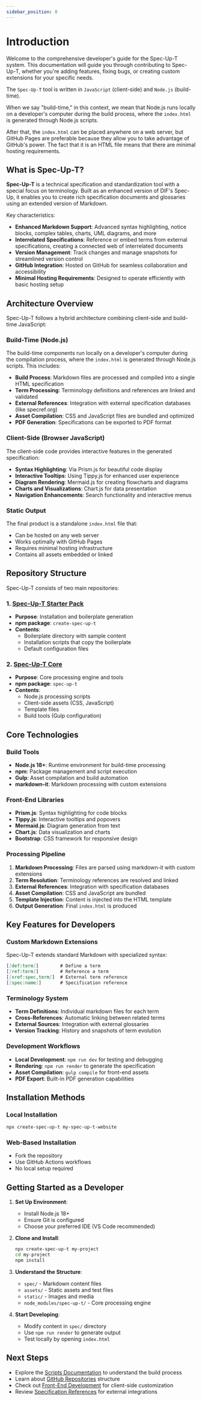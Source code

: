```yaml
---
sidebar_position: 0
---
```


# Introduction

Welcome to the comprehensive developer's guide for the Spec-Up-T system. This documentation will guide you through contributing to Spec-Up-T, whether you're adding features, fixing bugs, or creating custom extensions for your specific needs.

The `Spec-Up-T` tool is written in `JavaScript` (client-side) and `Node.js` (build-time).

When we say "build-time," in this context, we mean that Node.js runs locally on a developer's computer during the build process, where the `index.html` is generated through Node.js scripts.

After that, the `index.html` can be placed anywhere on a web server, but GitHub Pages are preferable because they allow you to take advantage of GitHub's power. The fact that it is an HTML file means that there are minimal hosting requirements.

## What is Spec-Up-T?

**Spec-Up-T** is a technical specification and standardization tool with a special focus on terminology. Built as an enhanced version of DIF's Spec-Up, it enables you to create rich specification documents and glossaries using an extended version of Markdown.

Key characteristics:

- **Enhanced Markdown Support**: Advanced syntax highlighting, notice blocks, complex tables, charts, UML diagrams, and more
- **Interrelated Specifications**: Reference or embed terms from external specifications, creating a connected web of interrelated documents
- **Version Management**: Track changes and manage snapshots for streamlined version control
- **GitHub Integration**: Hosted on GitHub for seamless collaboration and accessibility
- **Minimal Hosting Requirements**: Designed to operate efficiently with basic hosting setup

## Architecture Overview

Spec-Up-T follows a hybrid architecture combining client-side and build-time JavaScript:

### Build-Time (Node.js)

The build-time components run locally on a developer's computer during the compilation process, where the `index.html` is generated through Node.js scripts. This includes:

- **Build Process**: Markdown files are processed and compiled into a single HTML specification
- **Term Processing**: Terminology definitions and references are linked and validated
- **External References**: Integration with external specification databases (like specref.org)
- **Asset Compilation**: CSS and JavaScript files are bundled and optimized
- **PDF Generation**: Specifications can be exported to PDF format

### Client-Side (Browser JavaScript)

The client-side code provides interactive features in the generated specification:

- **Syntax Highlighting**: Via Prism.js for beautiful code display
- **Interactive Tooltips**: Using Tippy.js for enhanced user experience
- **Diagram Rendering**: Mermaid.js for creating flowcharts and diagrams
- **Charts and Visualizations**: Chart.js for data presentation
- **Navigation Enhancements**: Search functionality and interactive menus

### Static Output

The final product is a standalone `index.html` file that:

- Can be hosted on any web server
- Works optimally with GitHub Pages
- Requires minimal hosting infrastructure
- Contains all assets embedded or linked

## Repository Structure

Spec-Up-T consists of two main repositories:

### 1. [Spec-Up-T Starter Pack](https://github.com/trustoverip/spec-up-t-starter-pack)

- **Purpose**: Installation and boilerplate generation
- **npm package**: `create-spec-up-t`
- **Contents**:
  - Boilerplate directory with sample content
  - Installation scripts that copy the boilerplate
  - Default configuration files

### 2. [Spec-Up-T Core](https://github.com/trustoverip/spec-up-t)

- **Purpose**: Core processing engine and tools
- **npm package**: `spec-up-t`
- **Contents**:
  - Node.js processing scripts
  - Client-side assets (CSS, JavaScript)
  - Template files
  - Build tools (Gulp configuration)

## Core Technologies

### Build Tools

- **Node.js 18+**: Runtime environment for build-time processing
- **npm**: Package management and script execution
- **Gulp**: Asset compilation and build automation
- **markdown-it**: Markdown processing with custom extensions

### Front-End Libraries

- **Prism.js**: Syntax highlighting for code blocks
- **Tippy.js**: Interactive tooltips and popovers
- **Mermaid.js**: Diagram generation from text
- **Chart.js**: Data visualization and charts
- **Bootstrap**: CSS framework for responsive design

### Processing Pipeline

1. **Markdown Processing**: Files are parsed using markdown-it with custom extensions
2. **Term Resolution**: Terminology references are resolved and linked
3. **External References**: Integration with specification databases
4. **Asset Compilation**: CSS and JavaScript are bundled
5. **Template Injection**: Content is injected into the HTML template
6. **Output Generation**: Final `index.html` is produced

## Key Features for Developers

### Custom Markdown Extensions

Spec-Up-T extends standard Markdown with specialized syntax:

```markdown
[[def:term]]        # Define a term
[[ref:term]]        # Reference a term
[[xref:spec,term]]  # External term reference
[[spec:name]]       # Specification reference
```

### Terminology System

- **Term Definitions**: Individual markdown files for each term
- **Cross-References**: Automatic linking between related terms
- **External Sources**: Integration with external glossaries
- **Version Tracking**: History and snapshots of term evolution

### Development Workflows

- **Local Development**: `npm run dev` for testing and debugging
- **Rendering**: `npm run render` to generate the specification
- **Asset Compilation**: `gulp compile` for front-end assets
- **PDF Export**: Built-in PDF generation capabilities

## Installation Methods

### Local Installation

```bash
npx create-spec-up-t my-spec-up-t-website
```

### Web-Based Installation

- Fork the repository
- Use GitHub Actions workflows
- No local setup required

## Getting Started as a Developer

1. **Set Up Environment**:
   - Install Node.js 18+
   - Ensure Git is configured
   - Choose your preferred IDE (VS Code recommended)

2. **Clone and Install**:

   ```bash
   npx create-spec-up-t my-project
   cd my-project
   npm install
   ```

3. **Understand the Structure**:
   - `spec/` - Markdown content files
   - `assets/` - Static assets and test files
   - `static/` - Images and media
   - `node_modules/spec-up-t/` - Core processing engine

4. **Start Developing**:
   - Modify content in `spec/` directory
   - Use `npm run render` to generate output
   - Test locally by opening `index.html`

## Next Steps

- Explore the [Scripts Documentation](./scripts/) to understand the build process
- Learn about [GitHub Repositories](./github-repositories.md) structure
- Check out [Front-End Development](./scripts/scripts-front-end/) for client-side customization
- Review [Specification References](./spec-references/) for external integrations
